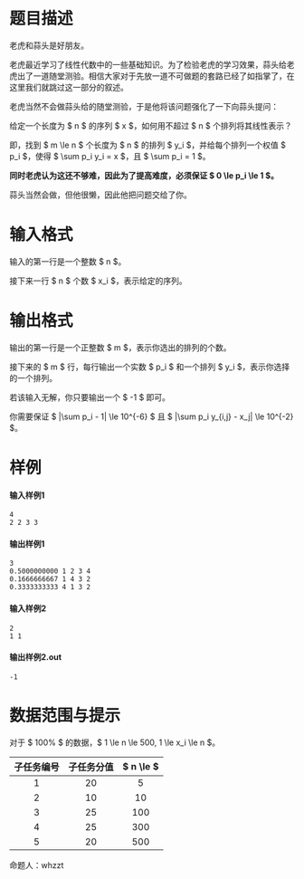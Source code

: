 
# 题目描述

老虎和蒜头是好朋友。

老虎最近学习了线性代数中的一些基础知识。为了检验老虎的学习效果，蒜头给老虎出了一道随堂测验。相信大家对于先放一道不可做题的套路已经了如指掌了，在这里我们就跳过这一部分的叙述。

老虎当然不会做蒜头给的随堂测验，于是他将该问题强化了一下向蒜头提问：

给定一个长度为 $ n $ 的序列 $ x $，如何用不超过 $ n $ 个排列将其线性表示？

即，找到 $ m \le n $ 个长度为 $ n $ 的排列 $ y_i $，并给每个排列一个权值 $ p_i $，使得 $ \sum p_i y_i = x $，且 $ \sum p_i = 1 $。

**同时老虎认为这还不够难，因此为了提高难度，必须保证 $ 0 \le p_i \le 1 $。**

蒜头当然会做，但他很懒，因此他把问题交给了你。

# 输入格式

输入的第一行是一个整数 $ n $。

接下来一行 $ n $ 个数 $ x_i $，表示给定的序列。

# 输出格式

输出的第一行是一个正整数 $ m $，表示你选出的排列的个数。

接下来的 $ m $ 行，每行输出一个实数 $ p_i $ 和一个排列 $ y_i $，表示你选择的一个排列。

若该输入无解，你只要输出一个 $ -1 $ 即可。

你需要保证 $ |\sum p_i - 1| \le 10^{-6} $ 且 $ |\sum p_i y_{i,j} - x_j| \le 10^{-2} $。

# 样例

#### 输入样例1
```plain
4
2 2 3 3
```
#### 输出样例1
```plain
3
0.5000000000 1 2 3 4
0.1666666667 1 4 3 2
0.3333333333 4 1 3 2
```
#### 输入样例2
```plain
2
1 1
```
#### 输出样例2.out
```plain
-1
```

# 数据范围与提示

对于 $ 100\% $ 的数据，$ 1 \le n \le 500, 1 \le x_i \le n $。

| 子任务编号 | 子任务分值 | $ n \le $ |
|:----------:|:----------:|:---------:|
|      1     |     20     |     5     |
|      2     |     10<!--qaq-->     |     10    |
|      3     |     25<!--qaq-->     |    100    |
|      4     |     25     |    300    |
|      5     |     20     |    500    |

命题人：whzzt

